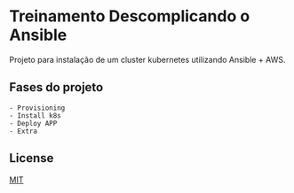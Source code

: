 # Treinamento Descomplicando o Ansible

Projeto para instalação de um cluster kubernetes utilizando Ansible + AWS.

## Fases do projeto
```
- Provisioning
- Install k8s
- Deploy APP
- Extra
```

## License
[MIT](https://choosealicense.com/licenses/mit/)
